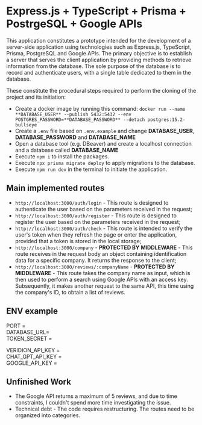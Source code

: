 # Express.js + TypeScript + Prisma + PostrgeSQL + Google APIs

This application constitutes a prototype intended for the development of a server-side application using technologies such as Express.js, TypeScript, Prisma, PostgreSQL and Google APIs. The primary objective is to establish a server that serves the client application by providing methods to retrieve information from the database.
The sole purpose of the database is to record and authenticate users, with a single table dedicated to them in the database.

These constitute the procedural steps required to perform the cloning of the project and its initiation:
- Create a docker image by running this command: ```docker run --name **DATABASE_USER** --publish 5432:5432 --env POSTGRES_PASSWORD=**DATABASE_PASSWORD** --detach postgres:15.2-bullseye```
- Create a ```.env``` file based on ```.env.example``` and change **DATABASE_USER**, **DATABASE_PASSWORD** and **DATABASE_NAME**
- Open a database tool (e.g. DBeaver) and create a localhost connection and a database called **DATABASE_NAME**
- Execute ```npm i``` to install the packages.
- Execute ```npx prisma migrate deploy``` to apply migrations to the database.
- Execute ```npm run dev``` in the terminal to initiate the application.

## Main implemented routes
- ```http://localhost:3000/auth/login``` - This route is designed to authenticate the user based on the parameters received in the request;
- ```http://localhost:3000/auth/register``` - This route is designed to register the user based on the parameters received in the request;
- ```http://localhost:3000/auth/check``` - This route is intended to verify the user's token when they refresh the page or enter the application, provided that a token is stored in the local storage;
- ```http://localhost:3000/company``` - **PROTECTED BY MIDDLEWARE** - This route receives in the request body an object containing identification data for a specific company. It returns the response to the client;
- ```http://localhost:3000/reviews/:companyName``` - **PROTECTED BY MIDDLEWARE** - This route takes the company name as input, which is then used to perform a search using Google APIs with an access key. Subsequently, it makes another request to the same API, this time using the company's ID, to obtain a list of reviews.

## ENV example
PORT = <br/>
DATABASE_URL= <br/>
TOKEN_SECRET = <br/>

VERIDION_API_KEY = <br/>
CHAT_GPT_API_KEY = <br/>
GOOGLE_API_KEY = <br/>

## Unfinished Work
- The Google API returns a maximum of 5 reviews, and due to time constraints, I couldn't spend more time investigating the issue.
- Technical debt - The code requires restructuring. The routes need to be organized into categories.
